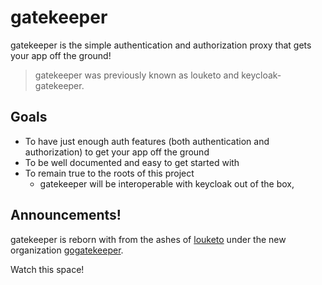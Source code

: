 # gatekeeper

gatekeeper is the simple authentication and authorization proxy that gets your app off the ground!

> gatekeeper was previously known as louketo and keycloak-gatekeeper.

## Goals

+ To have just enough auth features (both authentication and authorization) to get your app off the ground
+ To be well documented and easy to get started with
+ To remain true to the roots of this project
  + gatekeeper will be interoperable with keycloak out of the box,

## Announcements!

gatekeeper is reborn with from the ashes of
[louketo](https://github.com/louketo/louketo-proxy/) under the new organization
[gogatekeeper](https://github.com/gogatekeeper/).

Watch this space!
